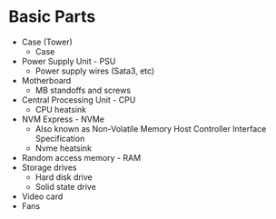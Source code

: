#  Basic Parts

- Case (Tower)
  - Case
- Power Supply Unit - PSU
    - Power supply wires (Sata3, etc)
- Motherboard
    - MB standoffs and screws
- Central Processing Unit - CPU
    - CPU heatsink
- NVM Express - NVMe 
  - Also known as Non-Volatile Memory Host Controller Interface Specification
  - Nvme heatsink
- Random access memory - RAM
- Storage drives
  - Hard disk drive
  - Solid state drive
- Video card
- Fans
